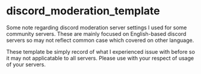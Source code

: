 # discord_moderation_template
Some note regarding discord moderation server settings I used for some community servers.
These are mainly focused on English-based discord servers so may not reflect common case which covered on other language.

These template be simply record of what I experienced issue with before so it may not applicatable to all servers.
Please use with your respect of usage of your servers.
